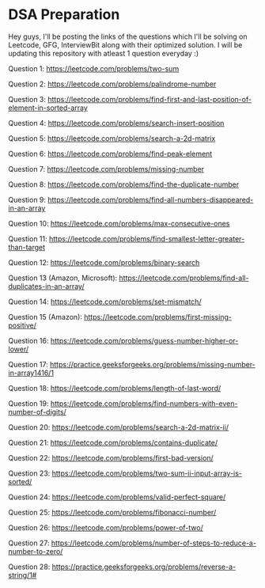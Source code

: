 # DSA Preparation
Hey guys, I'll be posting the links of the questions which I'll be solving on Leetcode, GFG, InterviewBit along with their optimized solution.
I will be updating this repository with atleast 1 question everyday :)

Question 1:
https://leetcode.com/problems/two-sum


Question 2:
https://leetcode.com/problems/palindrome-number


Question 3:
https://leetcode.com/problems/find-first-and-last-position-of-element-in-sorted-array


Question 4:
https://leetcode.com/problems/search-insert-position


Question 5:
https://leetcode.com/problems/search-a-2d-matrix


Question 6:
https://leetcode.com/problems/find-peak-element


Question 7:
https://leetcode.com/problems/missing-number


Question 8:
https://leetcode.com/problems/find-the-duplicate-number


Question 9:
https://leetcode.com/problems/find-all-numbers-disappeared-in-an-array


Question 10:
https://leetcode.com/problems/max-consecutive-ones


Question 11:
https://leetcode.com/problems/find-smallest-letter-greater-than-target


Question 12:
https://leetcode.com/problems/binary-search


Question 13 (Amazon, Microsoft):
https://leetcode.com/problems/find-all-duplicates-in-an-array/


Question 14:
https://leetcode.com/problems/set-mismatch/


Question 15 (Amazon):
https://leetcode.com/problems/first-missing-positive/


Question 16:
https://leetcode.com/problems/guess-number-higher-or-lower/


Question 17:
https://practice.geeksforgeeks.org/problems/missing-number-in-array1416/1



Question 18:
https://leetcode.com/problems/length-of-last-word/


Question 19:
https://leetcode.com/problems/find-numbers-with-even-number-of-digits/


Question 20:
https://leetcode.com/problems/search-a-2d-matrix-ii/


Question 21:
https://leetcode.com/problems/contains-duplicate/


Question 22:
https://leetcode.com/problems/first-bad-version/


Question 23:
https://leetcode.com/problems/two-sum-ii-input-array-is-sorted/


Question 24:
https://leetcode.com/problems/valid-perfect-square/


Question 25:
https://leetcode.com/problems/fibonacci-number/


Question 26:
https://leetcode.com/problems/power-of-two/


Question 27:
https://leetcode.com/problems/number-of-steps-to-reduce-a-number-to-zero/

Question 28:
https://practice.geeksforgeeks.org/problems/reverse-a-string/1#

